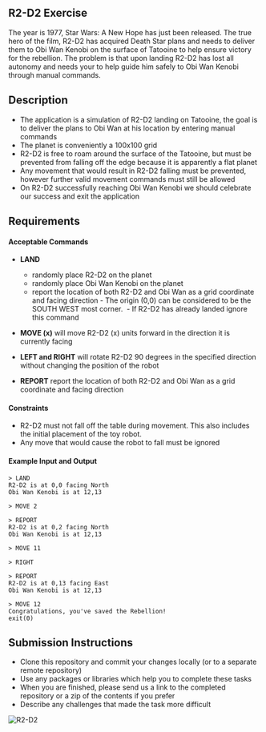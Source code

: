## R2-D2 Exercise

The year is 1977, Star Wars: A New Hope has just been released. The true hero of the film, R2-D2 has acquired Death Star plans and needs to deliver them to Obi Wan Kenobi on the surface of Tatooine to help ensure victory for the rebellion. The problem is that upon landing R2-D2 has lost all autonomy and needs your to help guide him safely to Obi Wan Kenobi through manual commands.

## Description

- The application is a simulation of R2-D2 landing on Tatooine, the goal is to deliver the plans to Obi Wan at his location by entering manual commands
- The planet is conveniently a 100x100 grid
- R2-D2 is free to roam around the surface of the Tatooine, but must be prevented from falling off the edge because it is apparently a flat planet
- Any movement that would result in R2-D2 falling must be prevented, however further valid movement commands must still be allowed
- On R2-D2 successfully reaching Obi Wan Kenobi we should celebrate our success and exit the application

## Requirements

#### Acceptable Commands

- **LAND**

  - randomly place R2-D2 on the planet
  - randomly place Obi Wan Kenobi on the planet
  - report the location of both R2-D2 and Obi Wan as a grid coordinate and facing direction - The origin (0,0) can be considered to be the SOUTH WEST most corner.  - If R2-D2 has already landed ignore this command

- **MOVE (x)** will move R2-D2 (x) units forward in the direction it is currently facing
- **LEFT and RIGHT** will rotate R2-D2 90 degrees in the specified direction without changing the position of the robot
- **REPORT** report the location of both R2-D2 and Obi Wan as a grid coordinate and facing direction

#### Constraints

- R2-D2 must not fall off the table during movement. This also includes the initial placement of the toy robot.
- Any move that would cause the robot to fall must be ignored

#### Example Input and Output

```
> LAND
R2-D2 is at 0,0 facing North
Obi Wan Kenobi is at 12,13

> MOVE 2

> REPORT
R2-D2 is at 0,2 facing North
Obi Wan Kenobi is at 12,13

> MOVE 11

> RIGHT

> REPORT
R2-D2 is at 0,13 facing East
Obi Wan Kenobi is at 12,13

> MOVE 12
Congratulations, you've saved the Rebellion!
exit(0)
```

## Submission Instructions

- Clone this repository and commit your changes locally (or to a separate remote repository)
- Use any packages or libraries which help you to complete these tasks
- When you are finished, please send us a link to the completed repository or a zip of the contents if you prefer
- Describe any challenges that made the task more difficult

![R2-D2](https://c1.staticflickr.com/1/629/21546484114_2f734ebb5e_b.jpg)
